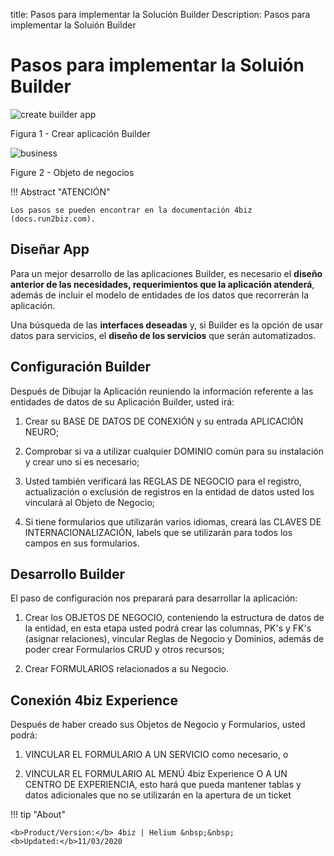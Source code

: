 title: Pasos para implementar la Solución Builder
Description: Pasos para implementar la Soluión Builder
# Pasos para implementar la Soluión Builder


![create builder app](images/builder-1.png)

Figura 1 - Crear aplicación Builder


![business](images/builder-2.png)

Figure 2 - Objeto de negocios


!!! Abstract "ATENCIÓN"

    Los pasos se pueden encontrar en la documentación 4biz (docs.run2biz.com).

## Diseñar App


Para un mejor desarrollo de las aplicaciones Builder, es necesario el **diseño anterior de las necesidades, requerimientos que la aplicación atenderá**, además de incluir el modelo de entidades de los datos que recorrerán la aplicación.

Una búsqueda de las **interfaces deseadas** y, si Builder es la opción de usar datos para servicios, el **diseño de los servicios** que serán automatizados.

## Configuración Builder


Después de Dibujar la Aplicación reuniendo la información referente a las entidades de datos de su Aplicación Builder, usted irá:

1.  Crear su BASE DE DATOS DE CONEXIÓN y su entrada APLICACIÓN NEURO;

2.  Comprobar si va a utilizar cualquier DOMINIO común para su instalación y crear uno si es necesario;

3.  Usted también verificará las REGLAS DE NEGOCIO para el registro, actualización o exclusión de registros en la entidad de datos usted los vinculará al Objeto de Negocio;

4.  Si tiene formularios que utilizarán varios idiomas, creará las CLAVES DE INTERNACIONALIZACIÓN, labels que se utilizarán para todos los campos en sus formularios.

## Desarrollo Builder


El paso de configuración nos preparará para desarrollar la aplicación:

1.  Crear los OBJETOS DE NEGOCIO, conteniendo la estructura de datos de la entidad, en esta etapa usted podrá crear las columnas, PK's y FK's (asignar relaciones), vincular Reglas de Negocio y Dominios, además de poder crear Formularios CRUD y otros recursos;

2.  Crear FORMULARIOS relacionados a su Negocio.

## Conexión 4biz Experience


Después de haber creado sus Objetos de Negocio y Formularios, usted podrá:

1.  VINCULAR EL FORMULARIO A UN SERVICIO como necesario, o

2.  VINCULAR EL FORMULARIO AL MENÚ 4biz Experience O A UN CENTRO DE EXPERIENCIA, esto hará que pueda mantener tablas y datos adicionales que no se utilizarán en la apertura de un ticket



!!! tip "About"

    <b>Product/Version:</b> 4biz | Helium &nbsp;&nbsp;
    <b>Updated:</b>11/03/2020  
